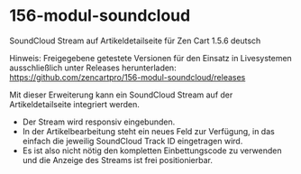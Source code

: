 # 156-modul-soundcloud
SoundCloud Stream auf Artikeldetailseite für Zen Cart 1.5.6 deutsch

Hinweis: 
Freigegebene getestete Versionen für den Einsatz in Livesystemen ausschließlich unter Releases herunterladen:
https://github.com/zencartpro/156-modul-soundcloud/releases

Mit dieser Erweiterung kann ein SoundCloud Stream auf der Artikeldetailseite integriert werden.
* Der Stream wird responsiv eingebunden.
* In der Artikelbearbeitung steht ein neues Feld zur Verfügung, in das einfach die jeweilig SoundCloud Track ID eingetragen wird.
* Es ist also nicht nötig den kompletten Einbettungscode zu verwenden und die Anzeige des Streams ist frei positionierbar.
